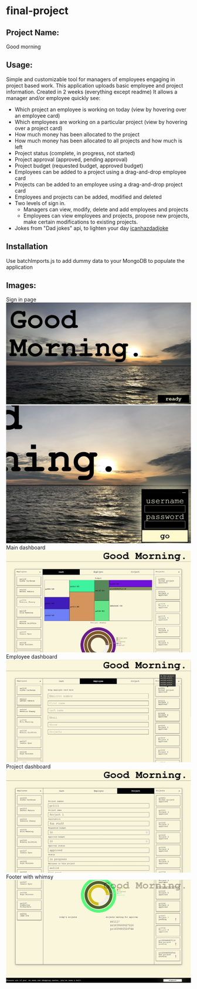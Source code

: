 ﻿# final-project

## Project Name: 
Good morning
## Usage: 
Simple and customizable tool for managers of employees engaging in project based work. 
This application uploads basic employee and project information.
Created in 2 weeks (everything except readme)
It allows a manager and/or employee quickly see:
* Which project an employee is working on today (view by hovering over an employee card)
* Which employees are working on a particular project (view by hovering over a project card)
* How much money has been allocated to the project
* How much money has been allocated to all projects and how much is left
* Project status (complete, in progress, not started)
* Project approval (approved, pending approval)
* Project budget (requested budget, approved budget)
* Employees can be added to a project using a drag-and-drop employee card
* Projects can be added to an employee using a drag-and-drop project card
* Employees and projects can be added, modified and deleted
* Two levels of sign in.
    * Managers can view, modify, delete and add employees and projects
    * Employees can view employees and projects, propose new projects, make certain modifications to existing projects.
* Jokes from "Dad jokes" api, to lighten your day [icanhazdadjoke](https://icanhazdadjoke.com/ )

## Installation
Use batchImports.js to add dummy data to your MongoDB to populate the application

## Images:
Sign in page
![SignIn](https://github.com/AlexandraLavell/final-project/blob/main/client/public/Sign-in%20page.JPG)
![SignIn2](https://github.com/AlexandraLavell/final-project/blob/main/client/public/Sign-in%20expanded.JPG)
Main dashboard
![MainDash](https://github.com/AlexandraLavell/final-project/blob/main/client/public/Main%20dashboard.JPG)
Employee dashboard
![EmployeeDash](https://github.com/AlexandraLavell/final-project/blob/main/client/public/employee%20dash.JPG)
Project dashboard
![ProjectDash](https://github.com/AlexandraLavell/final-project/blob/main/client/public/project%20dash.JPG)
Footer with whimsy
![EmployeeDash](https://github.com/AlexandraLavell/final-project/blob/main/client/public/Footer.JPG)

